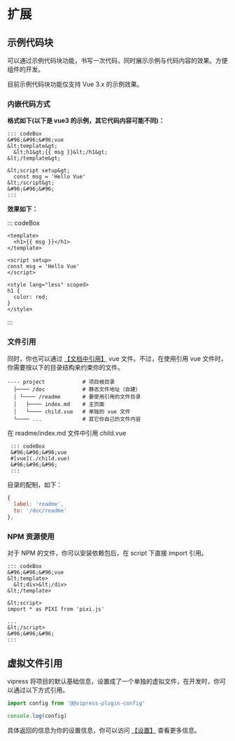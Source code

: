 # 扩展

## 示例代码块

可以通过示例代码块功能，书写一次代码，同时展示示例与代码内容的效果。方便组件的开发。

目前示例代码块功能仅支持 Vue 3.x 的示例效果。

### 内嵌代码方式

**格式如下(以下是 vue3 的示例，其它代码内容可能不同)：**

```
::: codeBox
&#96;&#96;&#96;vue
&lt;template&gt;
  &lt;h1&gt;{{ msg }}&lt;/h1&gt;
&lt;/template&gt;

&lt;script setup&gt;
  const msg = 'Hello Vue'
&lt;/script&gt;
&#96;&#96;&#96;
:::
```

**效果如下：**

::: codeBox
```vue
<template>
  <h1>{{ msg }}</h1>
</template>

<script setup>
const msg = 'Hello Vue'
</script>

<style lang="less" scoped>
h1 {
  color: red;
}
</style>
```
:::

### 文件引用

同时，你也可以通过 [【文档中引用】](/docs/doc#文件内嵌) vue 文件。不过，在使用引用 vue 文件时，你需要按以下的目录结构来约束你的文件。

```
---- project            # 项目根目录
  ├──── /doc            # 静态文件地址（自建）
  │ └──── /readme       # 要使用引用的文件目录
  │   ├──── index.md    # 主页面
  │   └──── child.vue   # 单独的 vue 文件
  └──── ...             # 其它你自己的文件内容
```

在 readme/index.md 文件中引用 child.vue

```
 ::: codeBox
 &#96;&#96;&#96;vue
 #[vue](./child.vue)  
 &#96;&#96;&#96;
 :::
```

目录的配制，如下：

```js
{
  label: 'readme',
  to: '/doc/readme'
},
```

### NPM 资源使用

对于 NPM 的文件，你可以安装依赖包后，在 script 下直接 import 引用。

```
::: codeBox
&#96;&#96;&#96;vue
&lt;template>
  &lt;div>&lt;/div>
&lt;/template>

&lt;script>
import * as PIXI from 'pixi.js'

...
&lt;/script>
&#96;&#96;&#96;
:::
```

## 虚拟文件引用

vipress 将项目的默认基础信息，设置成了一个单独的虚拟文件，在开发时，你可以通过以下方式引用。

```js
import config from '@@vipress-plugin-config'

console.log(config)
```

具体返回的信息为你的设置信息，你可以访问 [【设置】](/docs/setting) 查看更多信息。
